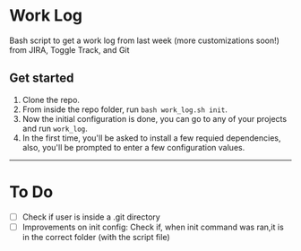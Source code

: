 # Work Log
Bash script to get a work log from last week (more customizations soon!) from JIRA, Toggle Track, and Git

## Get started
1. Clone the repo.
2. From inside the repo folder, run `bash work_log.sh init`.
3. Now the initial configuration is done, you can go to any of your projects and run `work_log`.
4. In the first time, you'll be asked to install a few requied dependencies, also, you'll be prompted to enter a few configuration values.

----

# To Do
- [ ] Check if user is inside a .git directory
- [ ] Improvements on init config: Check if, when init command was ran,it is in the correct folder (with the script file)